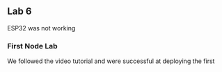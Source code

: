 ## Lab 6

ESP32 was not working

### First Node Lab

We followed the video tutorial and were successful at deploying the first 